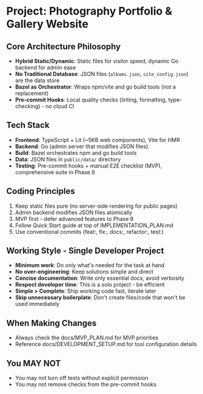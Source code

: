 <!-- Workspace Copilot Instructions -->

# Project: Photography Portfolio & Gallery Website

## Core Architecture Philosophy

- **Hybrid Static/Dynamic**: Static files for visitor speed, dynamic Go backend for admin ease
- **No Traditional Database**: JSON files (`albums.json`, `site_config.json`) are the data store
- **Bazel as Orchestrator**: Wraps npm/vite and go build tools (not a replacement)
- **Pre-commit Hooks**: Local quality checks (linting, formatting, type-checking) - no cloud CI

## Tech Stack

- **Frontend**: TypeScript + Lit (~5KB web components), Vite for HMR
- **Backend**: Go (admin server that modifies JSON files)
- **Build**: Bazel orchestrates npm and go build tools
- **Data**: JSON files in `public/data/` directory
- **Testing**: Pre-commit hooks + manual E2E checklist (MVP), comprehensive suite in Phase 8

## Coding Principles

1. Keep static files pure (no server-side rendering for public pages)
2. Admin backend modifies JSON files atomically
3. MVP first - defer advanced features to Phase 8
4. Follow Quick Start guide at top of IMPLEMENTATION_PLAN.md
5. Use conventional commits (feat:, fix:, docs:, refactor:, test:)

## Working Style - Single Developer Project

- **Minimum work**: Do only what's needed for the task at hand
- **No over-engineering**: Keep solutions simple and direct
- **Concise documentation**: Write only essential docs, avoid verbosity
- **Respect developer time**: This is a solo project - be efficient
- **Simple > Complete**: Ship working code fast, iterate later
- **Skip unnecessary boilerplate**: Don't create files/code that won't be used immediately

## When Making Changes

- Always check the docs/MVP_PLAN.md for MVP priorities
- Reference docs/DEVELOPMENT_SETUP.md for tool configuration details

## You MAY NOT

- You may not turn off tests without explicit permission
- You may not remove checks from the pre-commit hooks.

